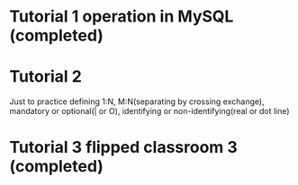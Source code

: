 # Tutorial 1 operation in MySQL (completed)

# Tutorial 2

Just to practice defining 1:N, M:N(separating by crossing exchange), mandatory or optional(| or O), identifying or non-identifying(real or dot line)

# Tutorial 3 flipped classroom 3 (completed)
